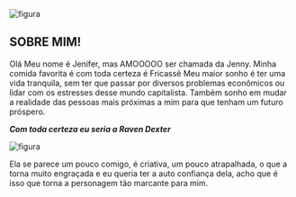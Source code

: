 ![figura](https://i.pinimg.com/564x/da/b9/2d/dab92d50eb28e3e54549ca220cf321e9.jpg)
## SOBRE MIM!

Olá Meu nome é Jenifer, mas AMOOOOO ser chamada da Jenny. Minha comida favorita é com toda certeza é Fricassê
Meu maior sonho é ter uma vida tranquila, sem ter que passar por diversos problemas econômicos ou lidar com os estresses desse mundo capitalista. Também sonho em mudar a realidade das pessoas mais próximas a mim para que tenham um futuro próspero.

***Com toda certeza eu seria a Raven Dexter***

![figura](https://media.giphy.com/media/3ohs4yGmOHeRNQqVPO/giphy.gif?cid=790b7611yxyet6yssomzzeg5aeygsbxqrt6mmlly8kxoccoh&ep=v1_gifs_search&rid=giphy.gif&ct=g)

Ela se parece um pouco comigo, é criativa, um pouco atrapalhada, o que a torna muito engraçada e eu queria ter a auto confiança dela, acho que é isso que torna a personagem tão marcante para mim.
